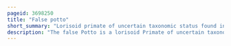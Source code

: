 ```yaml
---
pageid: 3698250
title: "False potto"
short_summary: "Lorisoid primate of uncertain taxonomic status found in Africa"
description: "The false Potto is a lorisoid Primate of uncertain taxonomic Status found in Africa. Anthropologist Jeffrey H. In 1996 Schwartz named it the only Species of the Genus Pseudopotto on the Basis of two Specimens that had previously been identified as a Potto. The precise Provenances of the two Specimens are uncertain but at least one possibly came from Cameroon. Schwartz thought the false Potto could even represent a separate Family but other Researchers have argued that the supposed Distinguishing Features of the Animal do not actually distinguish it from the Potto in particular the false Potto Shares several Features with the west african Pot."
---
```


